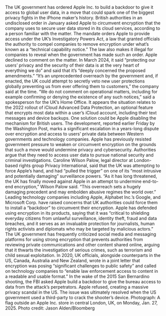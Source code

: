 The UK government has ordered Apple Inc. to build a backdoor to give it access to global user data, in a move that could spark one of the biggest privacy fights in the iPhone maker’s history.
British authorities in an undisclosed order in January asked Apple to circumvent encryption that the company uses to secure user data stored in its cloud services, according to a person familiar with the matter.
The mandate orders Apple to provide access under the UK’s Investigatory Powers Act, a law that granted officials the authority to compel companies to remove encryption under what’s known as a “technical capability notice.” The law also makes it illegal for companies to reveal when the government has made such an order.
Apple declined to comment on the matter. In March 2024, it said “protecting our users’ privacy and the security of their data is at the very heart of everything we do” and said that it’s “deeply concerned the proposed amendments.”
“It’s an unprecedented overreach by the government and, if enacted, the UK could attempt to secretly veto new user protections globally preventing us from ever offering them to customers,” the company said at the time.
“We do not comment on operational matters, including for example confirming or denying the existence of any such notices,” said a spokesperson for the UK’s Home Office.
It appears the situation relates to the 2022 rollout of iCloud Advanced Data Protection, an optional feature that encrypts most data within a user’s iCloud account, including their text messages and device backups. One solution could be Apple disabling the mechanism for British users.
The development, reported earlier Friday by the Washington Post, marks a significant escalation in a years-long dispute over encryption and access to users’ private data between Western governments and technology companies.
Apple has previously resisted government pressure to weaken or circumvent encryption on the grounds that such a move would undermine privacy and cybersecurity. Authorities argue that they need to access user data to pursue national security and criminal investigations.
Caroline Wilson Palow, legal director at London-based rights group Privacy International, said that the UK was attempting to force Apple’s hand, and had “pulled the trigger” on one of its “most intrusive and potentially damaging” surveillance powers.
“As it has long threatened, the UK has finally moved against Apple in an attempt to undermine end-to-end encryption,” Wilson Palow said. “This overreach sets a hugely damaging precedent and may embolden abusive regimes the world over.”
Leading technology companies including Apple, Alphabet Inc.’s Google, and Microsoft Corp. have raised concerns that UK authorities could force them to install a “backdoor” to circumvent their encryption.
Apple has defended using encryption in its products, saying that it was “critical to shielding everyday citizens from unlawful surveillance, identity theft, fraud and data breaches, and it serves as an invaluable protection for journalists, human rights activists and diplomats who may be targeted by malicious actors.”
The UK government has frequently criticized social media and messaging platforms for using strong encryption that prevents authorities from reviewing private communications and other content shared online, arguing that it thwarts the investigation of serious crimes, such as terrorism and child sexual exploitation.
In 2020, UK officials, alongside counterparts in the US, Canada, Australia and New Zealand, wrote in a joint letter that encryption was posing “significant challenges to public safety” and called on technology companies to “enable law enforcement access to content in a readable and usable format.”
In the wake of the 2015 San Bernardino shooting, the FBI asked Apple build a backdoor to give the bureau access to data from the attack’s perpetrators. Apple refused, creating a massive privacy scandal in the US. The issue was ultimately resolved when the US government used a third-party to crack the shooter’s device.
Photograph: A flag outside an Apple Inc. store in central London, UK, on Monday, Jan. 27, 2025. Photo credit: Jason Alden/Bloomberg